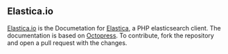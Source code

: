 ## Elastica.io

[Elastica.io](http://elastica.io) is the Documetation for [Elastica](https://github.com/ruflin/Elastica), a PHP elasticsearch client. The documentation is based on [Octopress](http://octopress.org/). To contribute, fork the repository and open a pull request with the changes.
